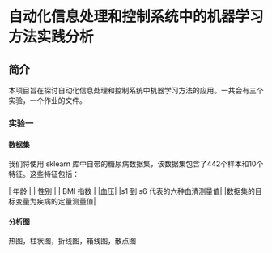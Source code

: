 # 自动化信息处理和控制系统中的机器学习方法实践分析

## 简介
本项目旨在探讨自动化信息处理和控制系统中机器学习方法的应用。一共会有三个实验，一个作业的文件。

### 实验一
#### 数据集
我们将使用 sklearn 库中自带的糖尿病数据集，该数据集包含了442个样本和10个特征。这些特征包括：

| 年龄 | 
| 性别 |
| BMI 指数 |
|血压|
|s1 到 s6 代表的六种血清测量值|
|数据集的目标变量为疾病的定量测量值|
#### 分析图
热图，柱状图，折线图，箱线图，散点图




